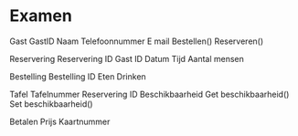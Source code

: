 # Examen
Gast
GastID
Naam
Telefoonnummer
E mail
Bestellen()
Reserveren()

Reservering
Reservering ID
Gast ID
Datum
Tijd
Aantal mensen

Bestelling
Bestelling ID
Eten 
Drinken



Tafel
Tafelnummer
Reservering ID 
Beschikbaarheid
Get beschikbaarheid()
Set beschikbaarheid()

Betalen
Prijs
Kaartnummer



